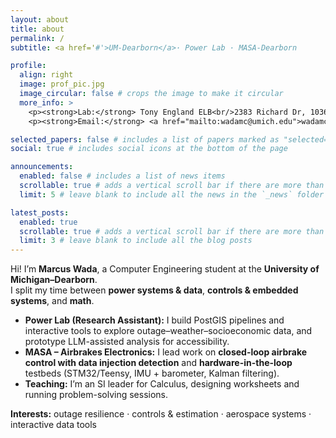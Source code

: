 ```yaml
---
layout: about
title: about
permalink: /
subtitle: <a href='#'>UM-Dearborn</a>· Power Lab · MASA-Dearborn

profile:
  align: right
  image: prof_pic.jpg
  image_circular: false # crops the image to make it circular
  more_info: >
    <p><strong>Lab:</strong> Tony England ELB<br/>2383 Richard Dr, 1036<br/>Dearborn, MI 48128</p>
    <p><strong>Email:</strong> <a href="mailto:wadamc@umich.edu">wadamc@umich.edu</a></p>

selected_papers: false # includes a list of papers marked as "selected={true}"
social: true # includes social icons at the bottom of the page

announcements:
  enabled: false # includes a list of news items
  scrollable: true # adds a vertical scroll bar if there are more than 3 news items
  limit: 5 # leave blank to include all the news in the `_news` folder

latest_posts:
  enabled: true
  scrollable: true # adds a vertical scroll bar if there are more than 3 new posts items
  limit: 3 # leave blank to include all the blog posts
---
```


Hi! I’m **Marcus Wada**, a Computer Engineering student at the **University of Michigan–Dearborn**.  
I split my time between **power systems & data**,  **controls & embedded systems**, and **math**.

- **Power Lab (Research Assistant):** I build PostGIS pipelines and interactive tools to explore outage–weather–socioeconomic data, and prototype LLM-assisted analysis for accessibility.  
- **MASA – Airbrakes Electronics:** I lead work on **closed-loop airbrake control with data injection detection** and **hardware-in-the-loop** testbeds (STM32/Teensy, IMU + barometer, Kalman filtering).  
- **Teaching:** I’m an SI leader for Calculus, designing worksheets and running problem-solving sessions.

**Interests:** outage resilience · controls & estimation · aerospace systems · interactive data tools  

<!-- Write your biography here. Tell the world about yourself. Link to your favorite [subreddit](http://reddit.com). You can put a picture in, too. The code is already in, just name your picture `prof_pic.jpg` and put it in the `img/` folder.

Put your address / P.O. box / other info right below your picture. You can also disable any of these elements by editing `profile` property of the YAML header of your `_pages/about.md`. Edit `_bibliography/papers.bib` and Jekyll will render your [publications page](/al-folio/publications/) automatically.

Link to your social media connections, too. This theme is set up to use [Font Awesome icons](https://fontawesome.com/) and [Academicons](https://jpswalsh.github.io/academicons/), like the ones below. Add your Facebook, Twitter, LinkedIn, Google Scholar, or just disable all of them. -->
